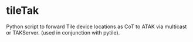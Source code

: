 # tileTak
Python script to forward Tile device locations as CoT to ATAK via multicast or TAKServer. (used in conjunction with pytile).
